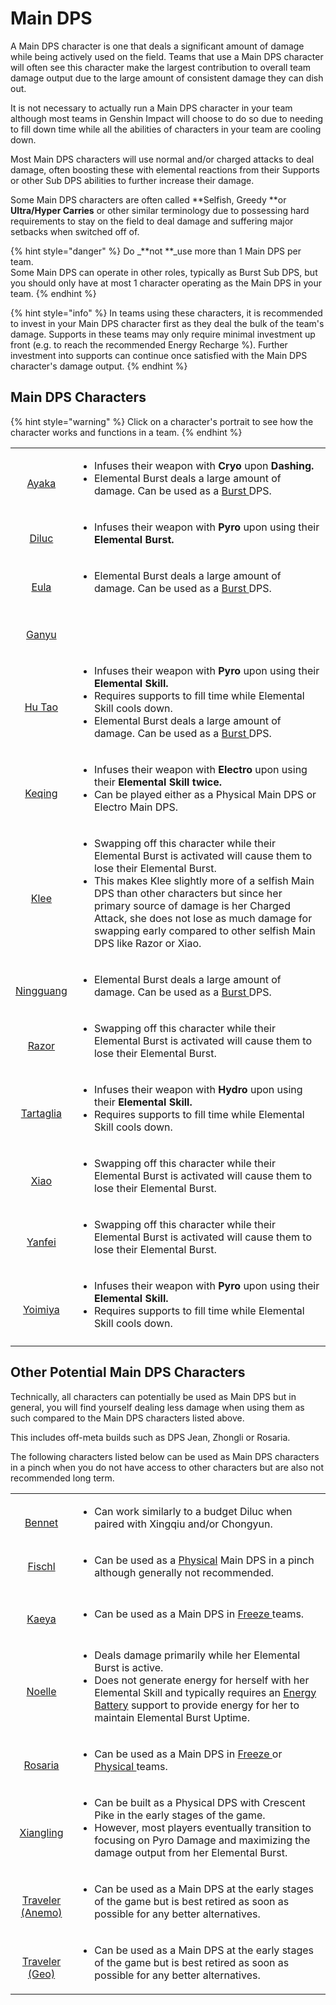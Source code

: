 # Main DPS

A Main DPS character is one that deals a significant amount of damage while being actively used on the field. Teams that use a Main DPS character will often see this character make the largest contribution to overall team damage output due to the large amount of consistent damage they can dish out.

It is not necessary to actually run a Main DPS character in your team although most teams in Genshin Impact will choose to do so due to needing to fill down time while all the abilities of characters in your team are cooling down.

Most Main DPS characters will use normal and/or charged attacks to deal damage, often boosting these with elemental reactions from their Supports or other Sub DPS abilities to further increase their damage.

Some Main DPS characters are often called \*\*Selfish, Greedy \*\*or **Ultra/Hyper Carries** or other similar terminology due to possessing hard requirements to stay on the field to deal damage and suffering major setbacks when switched off of.

{% hint style="danger" %}
Do \_\*\*not \*\*\_use more than 1 Main DPS per team.\
Some Main DPS can operate in other roles, typically as Burst Sub DPS, but you should only have at most 1 character operating as the Main DPS in your team.
{% endhint %}

{% hint style="info" %}
In teams using these characters, it is recommended to invest in your Main DPS character first as they deal the bulk of the team's damage. Supports in these teams may only require minimal investment up front (e.g. to reach the recommended Energy Recharge %). Further investment into supports can continue once satisfied with the Main DPS character's damage output.
{% endhint %}

## Main DPS Characters

{% hint style="warning" %}
Click on a character's portrait to see how the character works and functions in a team.
{% endhint %}

|                                                                                                                                                                                        |                                                                                                                                                                                                                                                                                                                                                                                                  |
| :------------------------------------------------------------------------------------------------------------------------------------------------------------------------------------: | ------------------------------------------------------------------------------------------------------------------------------------------------------------------------------------------------------------------------------------------------------------------------------------------------------------------------------------------------------------------------------------------------ |
|          <p><a href="../characters/cryo/ayaka.md"><img src="../.gitbook/assets/UI_AvatarIcon_Ayaka.png" alt=""></a></p><p><a href="../characters/cryo/ayaka.md">Ayaka</a></p>          | <ul><li>Infuses their weapon with <strong>Cryo </strong>upon <strong>Dashing.</strong></li><li>Elemental Burst deals a large amount of damage. Can be used as a <a href="sub-dps/burst.md">Burst </a>DPS.</li></ul>                                                                                                                                                                              |
|          <p><a href="../characters/pyro/diluc.md"><img src="../.gitbook/assets/UI_AvatarIcon_Diluc.png" alt=""></a></p><p><a href="../characters/pyro/diluc.md">Diluc</a></p>          | <ul><li>Infuses their weapon with <strong>Pyro </strong>upon using their <strong>Elemental Burst.</strong></li></ul>                                                                                                                                                                                                                                                                             |
|            <p><a href="../characters/cryo/eula.md"><img src="../.gitbook/assets/UI_AvatarIcon_Eula.png" alt=""></a></p><p><a href="../characters/cryo/eula.md">Eula</a></p>            | <ul><li>Elemental Burst deals a large amount of damage. Can be used as a <a href="sub-dps/burst.md">Burst </a>DPS.</li></ul>                                                                                                                                                                                                                                                                     |
|          <p><a href="../characters/cryo/ganyu.md"><img src="../.gitbook/assets/UI_AvatarIcon_Ganyu.png" alt=""></a></p><p><a href="../characters/cryo/ganyu.md">Ganyu</a></p>          |                                                                                                                                                                                                                                                                                                                                                                                                  |
|         <p><a href="../characters/pyro/hu-tao.md"><img src="../.gitbook/assets/UI_AvatarIcon_Hutao.png" alt=""></a></p><p><a href="../characters/pyro/hu-tao.md">Hu Tao</a></p>        | <ul><li>Infuses their weapon with <strong>Pyro </strong>upon using their <strong>Elemental Skill.</strong></li><li>Requires supports to fill time while Elemental Skill cools down.</li><li>Elemental Burst deals a large amount of damage. Can be used as a <a href="sub-dps/burst.md">Burst </a>DPS.</li></ul>                                                                                 |
|     <p><a href="../characters/electro/keqing.md"><img src="../.gitbook/assets/UI_AvatarIcon_Keqing.png" alt=""></a></p><p><a href="../characters/electro/keqing.md">Keqing</a></p>     | <ul><li>Infuses their weapon with <strong>Electro </strong>upon using their <strong>Elemental Skill twice.</strong></li><li>Can be played either as a Physical Main DPS or Electro Main DPS.</li></ul>                                                                                                                                                                                           |
|            <p><a href="../characters/pyro/klee.md"><img src="../.gitbook/assets/UI_AvatarIcon_Klee.png" alt=""></a></p><p><a href="../characters/pyro/klee.md">Klee</a></p>            | <ul><li>Swapping off this character while their Elemental Burst is activated will cause them to lose their Elemental Burst.</li><li>This makes Klee slightly more of a selfish Main DPS than other characters but since her primary source of damage is her Charged Attack, she does not lose as much damage for swapping early compared to other selfish Main DPS like Razor or Xiao.</li></ul> |
|   <p><a href="../characters/geo/ningguang.md"><img src="../.gitbook/assets/UI_AvatarIcon_Ningguang.png" alt=""></a></p><p><a href="../characters/geo/ningguang.md">Ningguang</a></p>   | <ul><li>Elemental Burst deals a large amount of damage. Can be used as a <a href="sub-dps/burst.md">Burst </a>DPS.</li></ul>                                                                                                                                                                                                                                                                     |
|       <p><a href="../characters/electro/razor.md"><img src="../.gitbook/assets/UI_AvatarIcon_Razor.png" alt=""></a></p><p><a href="../characters/electro/razor.md">Razor</a></p>       | <ul><li>Swapping off this character while their Elemental Burst is activated will cause them to lose their Elemental Burst.</li></ul>                                                                                                                                                                                                                                                            |
| <p><a href="../characters/hydro/tartaglia.md"><img src="../.gitbook/assets/ui_avataricon_tartaglia.png" alt=""></a></p><p><a href="../characters/hydro/tartaglia.md">Tartaglia</a></p> | <ul><li>Infuses their weapon with <strong>Hydro </strong>upon using their <strong>Elemental Skill.</strong></li><li>Requires supports to fill time while Elemental Skill cools down.</li></ul>                                                                                                                                                                                                   |
|           <p><a href="../characters/anemo/xiao.md"><img src="../.gitbook/assets/UI_AvatarIcon_Xiao.png" alt=""></a></p><p><a href="../characters/anemo/xiao.md">Xiao</a></p>           | <ul><li>Swapping off this character while their Elemental Burst is activated will cause them to lose their Elemental Burst.</li></ul>                                                                                                                                                                                                                                                            |
|        <p><a href="../characters/pyro/yanfei.md"><img src="../.gitbook/assets/UI_AvatarIcon_Yanfei.png" alt=""></a></p><p><a href="../characters/pyro/yanfei.md">Yanfei</a></p>        | <ul><li>Swapping off this character while their Elemental Burst is activated will cause them to lose their Elemental Burst.</li></ul>                                                                                                                                                                                                                                                            |
|      <p><a href="../characters/pyro/yoimiya.md"><img src="../.gitbook/assets/UI_AvatarIcon_Yoimiya.png" alt=""></a></p><p><a href="../characters/pyro/yoimiya.md">Yoimiya</a></p>      | <ul><li>Infuses their weapon with <strong>Pyro </strong>upon using their <strong>Elemental Skill.</strong></li><li>Requires supports to fill time while Elemental Skill cools down.</li></ul>                                                                                                                                                                                                    |
|                                                                                                                                                                                        |                                                                                                                                                                                                                                                                                                                                                                                                  |

## Other Potential Main DPS Characters

Technically, all characters can potentially be used as Main DPS but in general, you will find yourself dealing less damage when using them as such compared to the Main DPS characters listed above.

This includes off-meta builds such as DPS Jean, Zhongli or Rosaria.

The following characters listed below can be used as Main DPS characters in a pinch when you do not have access to other characters but are also not recommended long term.

|                                                                                                                                                                                                            |                                                                                                                                                                                                                                                                                                            |
| :--------------------------------------------------------------------------------------------------------------------------------------------------------------------------------------------------------: | ---------------------------------------------------------------------------------------------------------------------------------------------------------------------------------------------------------------------------------------------------------------------------------------------------------- |
|                 <p><a href="../characters/pyro/bennett.md"><img src="../.gitbook/assets/UI_AvatarIcon_Bennett.png" alt=""></a></p><p><a href="../characters/pyro/bennett.md">Bennet</a></p>                | <ul><li>Can work similarly to a budget Diluc when paired with Xingqiu and/or Chongyun.</li></ul>                                                                                                                                                                                                           |
|                                        <p><a href="../characters/electro/fischl.md"><img src="../.gitbook/assets/UI_AvatarIcon_Fischl.png" alt=""><br>Fischl</a></p>                                       | <ul><li>Can be used as a <a href="../teams/physical.md">Physical</a> Main DPS in a pinch although generally not recommended.</li></ul>                                                                                                                                                                     |
|                    <p><a href="../characters/cryo/kaeya.md"><img src="../.gitbook/assets/UI_AvatarIcon_Kaeya.png" alt=""></a></p><p><a href="../characters/cryo/kaeya.md">Kaeya</a></p>                    | <ul><li>Can be used as a Main DPS in <a href="../teams/freeze.md">Freeze </a>teams.</li></ul>                                                                                                                                                                                                              |
|                   <p><a href="../characters/geo/noelle.md"><img src="../.gitbook/assets/UI_AvatarIcon_Noelle.png" alt=""></a></p><p><a href="../characters/geo/noelle.md">Noelle</a></p>                   | <ul><li>Deals damage primarily while her Elemental Burst is active.</li><li>Does not generate energy for herself with her Elemental Skill and typically requires an <a href="support/energy-battery.md">Energy Battery</a> support to provide energy for her to maintain Elemental Burst Uptime.</li></ul> |
|                <p><a href="../characters/cryo/rosaria.md"><img src="../.gitbook/assets/UI_AvatarIcon_Rosaria.png" alt=""></a></p><p><a href="../characters/cryo/rosaria.md">Rosaria</a></p>                | <ul><li>Can be used as a Main DPS in <a href="../teams/freeze.md">Freeze </a>or <a href="../teams/physical.md">Physical </a>teams.</li></ul>                                                                                                                                                               |
|            <p><a href="../characters/pyro/xiangling.md"><img src="../.gitbook/assets/UI_AvatarIcon_Xiangling.png" alt=""></a></p><p><a href="../characters/pyro/xiangling.md">Xiangling</a></p>            | <ul><li>Can be built as a Physical DPS with Crescent Pike in the early stages of the game.</li><li>However, most players eventually transition to focusing on Pyro Damage and maximizing the damage output from her Elemental Burst.</li></ul>                                                             |
| <p><a href="../characters/anemo/traveler-anemo.md"><img src="../.gitbook/assets/ui_avataricon_lumine_anemo.png" alt=""></a></p><p><a href="../characters/anemo/traveler-anemo.md">Traveler (Anemo)</a></p> | <ul><li>Can be used as a Main DPS at the early stages of the game but is best retired as soon as possible for any better alternatives.</li></ul>                                                                                                                                                           |
|       <p><a href="../characters/geo/traveler-geo.md"><img src="../.gitbook/assets/UI_AvatarIcon_Aether_Geo.png" alt=""></a></p><p><a href="../characters/geo/traveler-geo.md">Traveler (Geo)</a></p>       | <ul><li>Can be used as a Main DPS at the early stages of the game but is best retired as soon as possible for any better alternatives.</li></ul>                                                                                                                                                           |

